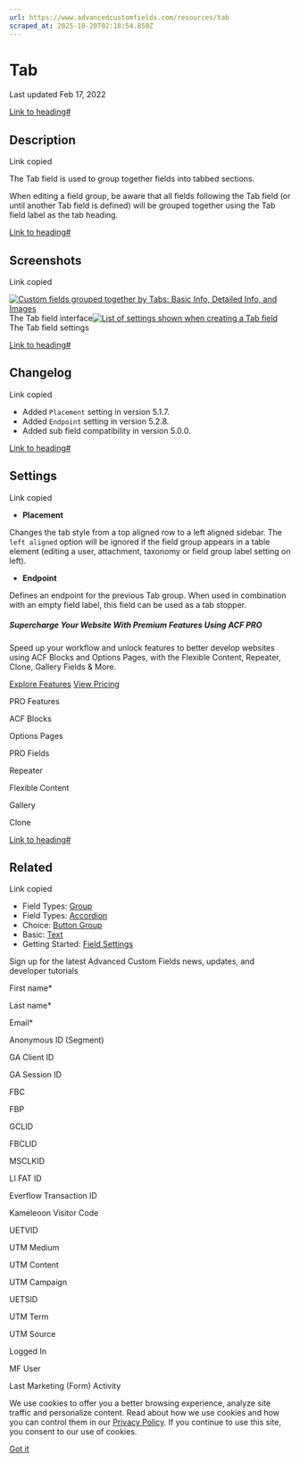 ```yaml
---
url: https://www.advancedcustomfields.com/resources/tab
scraped_at: 2025-10-20T02:18:54.850Z
---
```


# Tab

Last updated Feb 17, 2022

[Link to heading#](https://www.advancedcustomfields.com/resources/tab/#description)

## Description

Link copied

The Tab field is used to group together fields into tabbed sections.

When editing a field group, be aware that all fields following the Tab field (or until another Tab field is defined) will be grouped together using the Tab field label as the tab heading.

[Link to heading#](https://www.advancedcustomfields.com/resources/tab/#screenshots)

## Screenshots

Link copied

[![Custom fields grouped together by Tabs: Basic Info, Detailed Info, and Images](https://www.advancedcustomfields.com/wp-content/uploads/2015/01/acf-tab-field-interface-1.png)](https://www.advancedcustomfields.com/wp-content/uploads/2015/01/acf-tab-field-interface-1.png) The Tab field interface[![List of settings shown when creating a Tab field](https://www.advancedcustomfields.com/wp-content/uploads/2015/01/acf-tab-field-settings.jpg)](https://www.advancedcustomfields.com/wp-content/uploads/2015/01/acf-tab-field-settings.jpg) The Tab field settings

[Link to heading#](https://www.advancedcustomfields.com/resources/tab/#changelog)

## Changelog

Link copied

- Added `Placement` setting in version 5.1.7.
- Added `Endpoint` setting in version 5.2.8.
- Added sub field compatibility in version 5.0.0.

[Link to heading#](https://www.advancedcustomfields.com/resources/tab/#settings)

## Settings

Link copied

- **Placement**


Changes the tab style from a top aligned row to a left aligned sidebar. The `left aligned` option will be ignored if the field group appears in a table element (editing a user, attachment, taxonomy or field group label setting on left).

- **Endpoint**


Defines an endpoint for the previous Tab group. When used in combination with an empty field label, this field can be used as a tab stopper.


##### Supercharge Your Website With Premium Features Using ACF PRO

Speed up your workflow and unlock features to better develop websites using ACF Blocks and Options Pages, with the Flexible Content, Repeater,
Clone, Gallery Fields & More.


[Explore Features](https://www.advancedcustomfields.com/pro/) [View Pricing](https://www.advancedcustomfields.com/pro/#pricing-table/)

PRO Features

ACF Blocks

Options Pages

PRO Fields

Repeater

Flexible Content

Gallery

Clone

[Link to heading#](https://www.advancedcustomfields.com/resources/tab/#related)

## Related

Link copied

- Field Types: [Group](https://www.advancedcustomfields.com/resources/group/)
- Field Types: [Accordion](https://www.advancedcustomfields.com/resources/accordion/)
- Choice: [Button Group](https://www.advancedcustomfields.com/resources/button-group/)
- Basic: [Text](https://www.advancedcustomfields.com/resources/text/)
- Getting Started: [Field Settings](https://www.advancedcustomfields.com/resources/field-settings/)

Sign up for the latest Advanced Custom Fields news, updates, and developer tutorials

First name\*

Last name\*

Email\*

Anonymous ID (Segment)

GA Client ID

GA Session ID

FBC

FBP

GCLID

FBCLID

MSCLKID

LI FAT ID

Everflow Transaction ID

Kameleoon Visitor Code

UETVID

UTM Medium

UTM Content

UTM Campaign

UETSID

UTM Term

UTM Source

Logged In

MF User

Last Marketing (Form) Activity

We use cookies to offer you a better browsing experience, analyze site traffic and personalize content. Read about how we use cookies and how you can control them in our [Privacy Policy](https://wpengine.com/legal/privacy/). If you continue to use this site, you consent to our use of cookies.

[Got it](https://www.advancedcustomfields.com/resources/tab/#)